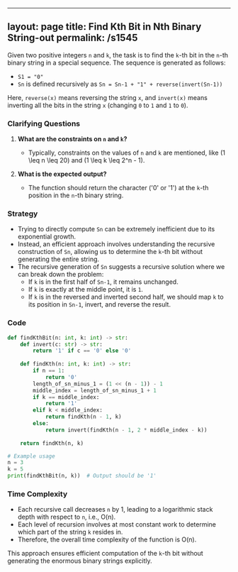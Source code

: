 
---
layout: page
title:  Find Kth Bit in Nth Binary String-out
permalink: /s1545
---
Given two positive integers `n` and `k`, the task is to find the `k`-th bit in the `n`-th binary string in a special sequence. The sequence is generated as follows:
- `S1 = "0"`
- `Sn` is defined recursively as `Sn = Sn-1 + "1" + reverse(invert(Sn-1))`

Here, `reverse(x)` means reversing the string `x`, and `invert(x)` means inverting all the bits in the string `x` (changing `0` to `1` and `1` to `0`).

### Clarifying Questions
1. **What are the constraints on `n` and `k`?**
    - Typically, constraints on the values of `n` and `k` are mentioned, like \(1 \leq n \leq 20\) and \(1 \leq k \leq 2^n - 1\).
    
2. **What is the expected output?**
   - The function should return the character ('0' or '1') at the `k`-th position in the `n`-th binary string.

### Strategy
- Trying to directly compute `Sn` can be extremely inefficient due to its exponential growth.
- Instead, an efficient approach involves understanding the recursive construction of `Sn`, allowing us to determine the `k`-th bit without generating the entire string.
- The recursive generation of `Sn` suggests a recursive solution where we can break down the problem:
  - If `k` is in the first half of `Sn-1`, it remains unchanged.
  - If `k` is exactly at the middle point, it is `1`.
  - If `k` is in the reversed and inverted second half, we should map `k` to its position in `Sn-1`, invert, and reverse the result.

### Code

```python
def findKthBit(n: int, k: int) -> str:
    def invert(c: str) -> str:
        return '1' if c == '0' else '0'
    
    def findKth(n: int, k: int) -> str:
        if n == 1:
            return '0'
        length_of_sn_minus_1 = (1 << (n - 1)) - 1
        middle_index = length_of_sn_minus_1 + 1
        if k == middle_index:
            return '1'
        elif k < middle_index:
            return findKth(n - 1, k)
        else:
            return invert(findKth(n - 1, 2 * middle_index - k))
    
    return findKth(n, k)

# Example usage
n = 3
k = 5
print(findKthBit(n, k))  # Output should be '1'
```

### Time Complexity
- Each recursive call decreases `n` by 1, leading to a logarithmic stack depth with respect to `n`, i.e., O(n).
- Each level of recursion involves at most constant work to determine which part of the string `k` resides in.
- Therefore, the overall time complexity of the function is O(n).

This approach ensures efficient computation of the `k`-th bit without generating the enormous binary strings explicitly.